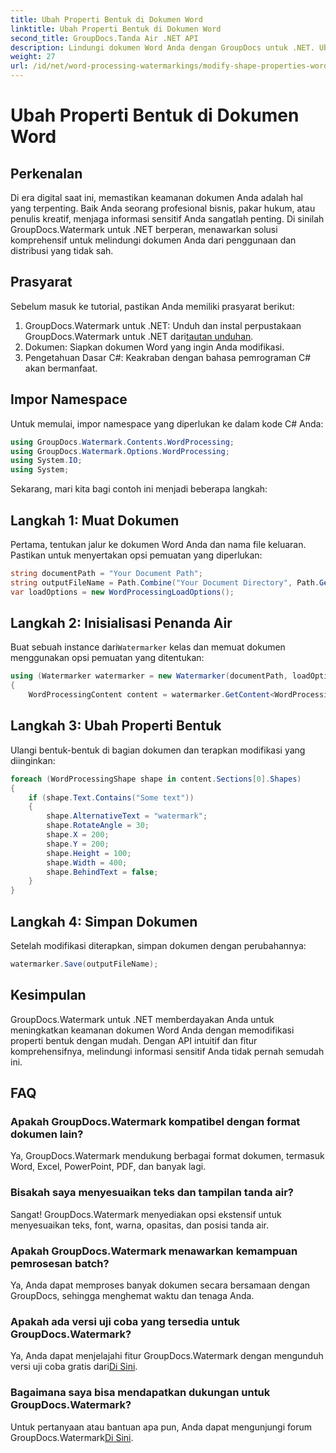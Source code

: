 ```yaml
---
title: Ubah Properti Bentuk di Dokumen Word
linktitle: Ubah Properti Bentuk di Dokumen Word
second_title: GroupDocs.Tanda Air .NET API
description: Lindungi dokumen Word Anda dengan GroupDocs untuk .NET. Ubah properti bentuk dengan mudah untuk meningkatkan keamanan.
weight: 27
url: /id/net/word-processing-watermarkings/modify-shape-properties-word-docs/
---
```


# Ubah Properti Bentuk di Dokumen Word

## Perkenalan
Di era digital saat ini, memastikan keamanan dokumen Anda adalah hal yang terpenting. Baik Anda seorang profesional bisnis, pakar hukum, atau penulis kreatif, menjaga informasi sensitif Anda sangatlah penting. Di sinilah GroupDocs.Watermark untuk .NET berperan, menawarkan solusi komprehensif untuk melindungi dokumen Anda dari penggunaan dan distribusi yang tidak sah.
## Prasyarat
Sebelum masuk ke tutorial, pastikan Anda memiliki prasyarat berikut:
1.  GroupDocs.Watermark untuk .NET: Unduh dan instal perpustakaan GroupDocs.Watermark untuk .NET dari[tautan unduhan](https://releases.groupdocs.com/Watermark/net/).
2. Dokumen: Siapkan dokumen Word yang ingin Anda modifikasi.
3. Pengetahuan Dasar C#: Keakraban dengan bahasa pemrograman C# akan bermanfaat.

## Impor Namespace
Untuk memulai, impor namespace yang diperlukan ke dalam kode C# Anda:
```csharp
using GroupDocs.Watermark.Contents.WordProcessing;
using GroupDocs.Watermark.Options.WordProcessing;
using System.IO;
using System;
```
Sekarang, mari kita bagi contoh ini menjadi beberapa langkah:
## Langkah 1: Muat Dokumen
Pertama, tentukan jalur ke dokumen Word Anda dan nama file keluaran. Pastikan untuk menyertakan opsi pemuatan yang diperlukan:
```csharp
string documentPath = "Your Document Path";
string outputFileName = Path.Combine("Your Document Directory", Path.GetFileName(documentPath));
var loadOptions = new WordProcessingLoadOptions();
```
## Langkah 2: Inisialisasi Penanda Air
Buat sebuah instance dari`Watermarker` kelas dan memuat dokumen menggunakan opsi pemuatan yang ditentukan:
```csharp
using (Watermarker watermarker = new Watermarker(documentPath, loadOptions))
{
    WordProcessingContent content = watermarker.GetContent<WordProcessingContent>();
```
## Langkah 3: Ubah Properti Bentuk
Ulangi bentuk-bentuk di bagian dokumen dan terapkan modifikasi yang diinginkan:
```csharp
foreach (WordProcessingShape shape in content.Sections[0].Shapes)
{
    if (shape.Text.Contains("Some text"))
    {
        shape.AlternativeText = "watermark";
        shape.RotateAngle = 30;
        shape.X = 200;
        shape.Y = 200;
        shape.Height = 100;
        shape.Width = 400;
        shape.BehindText = false;
    }
}
```
## Langkah 4: Simpan Dokumen
Setelah modifikasi diterapkan, simpan dokumen dengan perubahannya:
```csharp
watermarker.Save(outputFileName);
```
## Kesimpulan
GroupDocs.Watermark untuk .NET memberdayakan Anda untuk meningkatkan keamanan dokumen Word Anda dengan memodifikasi properti bentuk dengan mudah. Dengan API intuitif dan fitur komprehensifnya, melindungi informasi sensitif Anda tidak pernah semudah ini.

## FAQ
### Apakah GroupDocs.Watermark kompatibel dengan format dokumen lain?
Ya, GroupDocs.Watermark mendukung berbagai format dokumen, termasuk Word, Excel, PowerPoint, PDF, dan banyak lagi.
### Bisakah saya menyesuaikan teks dan tampilan tanda air?
Sangat! GroupDocs.Watermark menyediakan opsi ekstensif untuk menyesuaikan teks, font, warna, opasitas, dan posisi tanda air.
### Apakah GroupDocs.Watermark menawarkan kemampuan pemrosesan batch?
Ya, Anda dapat memproses banyak dokumen secara bersamaan dengan GroupDocs, sehingga menghemat waktu dan tenaga Anda.
### Apakah ada versi uji coba yang tersedia untuk GroupDocs.Watermark?
 Ya, Anda dapat menjelajahi fitur GroupDocs.Watermark dengan mengunduh versi uji coba gratis dari[Di Sini](https://releases.groupdocs.com/).
### Bagaimana saya bisa mendapatkan dukungan untuk GroupDocs.Watermark?
 Untuk pertanyaan atau bantuan apa pun, Anda dapat mengunjungi forum GroupDocs.Watermark[Di Sini](https://forum.groupdocs.com/c/watermark/19).